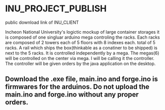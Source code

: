 # INU_PROJECT_PUBLISH
public download link of INU_CLIENT



Incheon National University's logictic mockup of large container storages it is composed of one singluar arduino mega controling the racks. Each racks are composed of 2 towers each of 5 floors with 8 indexes each. total of 5 racks. A rail which ships the box(thinkable as a conatiner to be shipped) is next to the 5 racks. It is controlled independently by a mega. The megas(6) will be controlled on the center via mega. I will be calling it the controller. The controller will be given orders by the java application on the desktop.

## Download the .exe file, main.ino and forge.ino is firmwares for the arduinos. Do not upload the main.ino and forge.ino without any proper orders.
